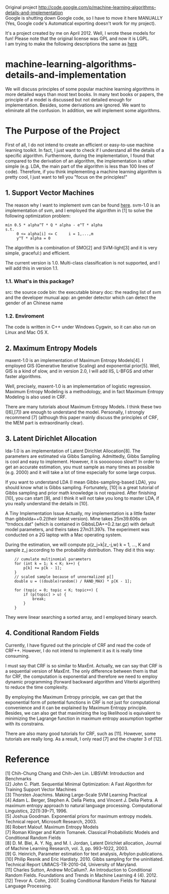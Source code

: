 
Original project http://code.google.com/p/machine-learning-algorithms-details-and-implementation <br>
Google is shutting down Google code, so I have to move it here MANUALLY (Yes, Google code's Automatical exporting doesn't work for my project). <br>

It's a project created by me on April 2012. Well, I wrote these models for fun! Please note that the original license was GPL and now it is LGPL. <br>
I am trying to make the following descriptions the same as [here](http://code.google.com/p/machine-learning-algorithms-details-and-implementation)

# machine-learning-algorithms-details-and-implementation
We will discuss principles of some popular machine learning algorithms in more detailed ways than most text books. In many text books or papers, the principle of a model is discussed but not detailed enough for implementation. Besides, some derivations are ignored. We want to eliminate all the confusion. In addition, we will implement some algorithms.

# The Purpose of the Project
First of all, I do not intend to create an efficient or easy-to-use machine learning toolkit. In fact, I just want to check if I understand all the details of a specific algorithm. Furthermore, during the implementation, I found that compared to the derivation of an algorithm, the implementation is rather simple (e.g. LDA, the main part of the algorithm is less than 100 lines of code). Therefore, if you think implementing a machine learning algorithm is pretty cool, I just want to tell you "focus on the principles!"

## 1. Support Vector Machines
The reason why I want to implement svm can be found [here](http://fantasyorg.blog.163.com/blog/static/109276109201232893256743/). svm-1.0 is an implementation of svm, and I employed the algorithm in [1] to solve the following optimization problem:
```
min 0.5 * alpha^T * Q * alpha - e^T * alpha
s.t. 
     0 <= alpha[i] <= C     i = 1,...,m
     y^T * alpha = 0
```
The algorithm is a combination of SMO[2] and SVM-light[3] and it is very simple, graceful:) and efficient.

The current version is 1.0. Multi-class classification is not supported, and I will add this in version 1.1.

### 1.1. What's in this package?
src: the source code
bin: the executable binary
doc: the reading list of svm and the developer munual
app: an gender detector which can detect the gender of an Chinese name
### 1.2. Enviroment
The code is written in C++ under Windows Cygwin, so it can also run on Linux and Mac OS X.

## 2. Maximum Entropy Models
maxent-1.0 is an implementation of Maximum Entropy Models[4]. I employed GIS (Generative Iterative Scaling) and exponential prior[5]. Well, GIS is a kind of slow, and in version 2.0, I will add IIS, L-BFGS and other faster algorithms.

Well, precisely, maxent-1.0 is an implementation of logistic regression. Maximum Entropy Modeling is a methodology, and in fact Maximum Entropy Modeling is also used in CRF.

There are many tutorials about Maximum Entropy Models. I think these two ([6],[7]) are enough to understand the model. Personally, I strongly recommend [7] (although this paper mainly discuss the principles of CRF, the MEM part is extraordinarily clear).

## 3. Latent Dirichlet Allocation
lda-1.0 is an implementation of Latent Dirichlet Allocation[8]. The parameters are estimated via Gibbs Sampling. Admittedly, Gibbs Sampling is cool and easy to implement. However, it is soooooooo slow!!! In order to get an accurate estimation, you must sample as many times as possible (e.g. 2000) and it will take a lot of time especially for some large corpus.

If you want to understand LDA (I mean Gibbs-sampling-based LDA), you should know what is Gibbs sampling. Fortunately, [10] is a great tutorial of Gibbs sampling and prior math knowledge is not required. After finishing [10], you can start [9], and I think it will not take you long to master LDA, if you really understand the details in [10].

A Tiny Implementation Issue
Actually, my implementation is a little faster than gibbslda++0.2(their latest version). Mine takes 25m39.606s on "trndocs.dat" (which is contained in GibbsLDA++0.2.tar.gz) with default model parameters, and theirs takes 27m31.397s. The experiment was conducted on a 2G laptop with a Mac operating system.

During the estimation, we will compute p(z_j=k|z_-j,w) k = 1, ..., K and sample z_j according to the probability distribution. They did it this way:
```
    // cumulate multinomial parameters
    for (int k = 1; k < K; k++) {
        p[k] += p[k - 1];
    }
    // scaled sample because of unnormalized p[]
    double u = ((double)random() / RAND_MAX) * p[K - 1];
    
    for (topic = 0; topic < K; topic++) {
        if (p[topic] > u) {
            break;
        }
    }
```
They were linear searching a sorted array, and I employed binary search.

## 4. Conditional Random Fields
Currently, I have figured out the principle of CRF and read the code of CRF++. However, I do not intend to implement it as it is really time consuming.

I must say that CRF is so similar to MaxEnt. Actually, we can say that CRF is a sequential version of MaxEnt. The only difference between them is that for CRF, the computation is exponential and therefore we need to employ dynamic programming (forward backward algorithm and Viterbi algorithm) to reduce the time complexity.

By employing the Maximum Entropy principle, we can get that the exponential form of potential functions in CRF is not just for computational convenience and it can be explained by Maximum Entropy principle. Besides, we can also get that maximizing the log likelihood is equivalent to minimizing the Lagrange function in maximum entropy assumption together with its constrains.

There are also many good tutorials for CRF, such as [11]. However, some tutorials are really long. As a result, I only read [7] and the chapter 3 of [12].

# Reference
[1] Chih-Chung Chang and Chih-Jen Lin. LIBSVM: Introduction and Benchmarks <br>
[2] John C. Platt. Sequential Minimal Optimization: A Fast Algorithm for Training Support Vector Machines <br>
[3] Thorsten Joachims. Making Large-Scale SVM Learning Practical <br>
[4] Adam L. Berger, Stephen A. Della Pietra, and Vincent J. Della Pietra. A maximum entropy approach to natural language processing. Computational Linguistics, 22(1):39–71, 1996. <br>
[5] Joshua Goodman. Exponential priors for maximum entropy models. Technical report, Microsoft Research, 2003. <br>
[6] Robert Malouf. Maximum Entropy Models <br>
[7] Roman Klinger and Katrin Tomanek. Classical Probabilistic Models and Conditional Random Fields <br>
[8] D. M. Blei, A. Y. Ng, and M. I. Jordan, Latent Dirichlet allocation, Journal of Machine Learning Research, vol. 3, pp. 993–1022, 2003. <br>
[9] G. Heinrich, Parameter estimation for text analysis, Arbylon publications. <br>
[10] Philip Resnik and Eric Hardisty. 2010. Gibbs sampling for the uninitiated. Technical Report UMIACS-TR-2010-04, University of Maryland. <br>
[11] Charles Sutton, Andrew McCallum?. An Introduction to Conditional Random Fields. Foundations and Trends in Machine Learning 4 (4). 2012. <br>
[12] Trevor A. Cohn, 2007. Scaling Conditional Random Fields for Natural Language Processing. <br>


